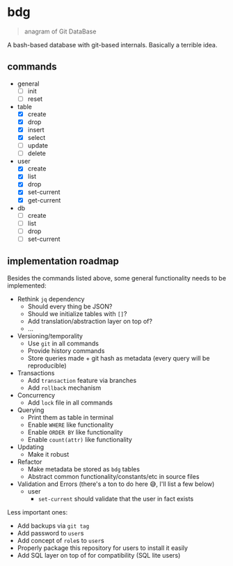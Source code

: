 # bdg

> anagram of Git DataBase

A bash-based database with git-based internals. Basically a terrible idea.

## commands

- general
    - [ ] init
    - [ ] reset
- table
    - [x] create
    - [x] drop
    - [x] insert
    - [x] select
    - [ ] update
    - [ ] delete
- user
    - [x] create
    - [x] list
    - [x] drop
    - [x] set-current
    - [x] get-current
- db
    - [ ] create
    - [ ] list
    - [ ] drop
    - [ ] set-current

## implementation roadmap

Besides the commands listed above, some general functionality needs to be implemented:

- Rethink `jq` dependency
  - Should every thing be JSON?
  - Should we initialize tables with `[]`?
  - Add translation/abstraction layer on top of?
  - ...
- Versioning/temporality
  - Use `git` in all commands
  - Provide history commands
  - Store queries made + git hash as metadata (every query will be reproducible)
- Transactions
  - Add `transaction` feature via branches
  - Add `rollback` mechanism
- Concurrency
  - Add `lock` file in all commands
- Querying
  - Print them as table in terminal
  - Enable `WHERE` like functionality
  - Enable `ORDER BY` like functionality
  - Enable `count(attr)` like functionality
- Updating
  - Make it robust
- Refactor
  - Make metadata be stored as `bdg` tables 
  - Abstract common functionality/constants/etc in source files
- Validation and Errors (there's a ton to do here 😅, I'll list a few below)
  - user
    - `set-current` should validate that the user in fact exists

Less important ones:

- Add backups via `git tag`
- Add password to `user`s
- Add concept of `role`s to `user`s
- Properly package this repository for users to install it easily
- Add SQL layer on top of for compatibility (SQL lite users)
